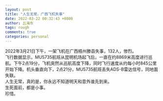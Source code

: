 ```yaml
---
layout: post
title: "人生无常，广西飞机失事"
date: 2022-03-22 00:32:43 +0800
author: 丘海东 
tags: rough
comments: true
categories: personal
---
```

2022年3月21日下午，一架飞机在广西梧州滕县失事，132人，惨烈。  
飞行数据显示，MU5735航班从昆明机场起飞后，一直在约8869米高度进行巡航。下午2点19分，飞机突然从巡航高度下降，同时飞行速度从约每小时845公里开始下降。机头垂直向下，2点21分，MU5735航班丢失ADS-B雷达信号，同地面失联。  
人生无常，真的是，你永远不知道明天和意外谁先到来。  
生死面前，都是小事。  
珍惜。
